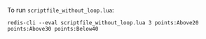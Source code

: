 To run `scriptfile_without_loop.lua`:

    redis-cli --eval scriptfile_without_loop.lua 3 points:Above20 points:Above30 points:Below40
